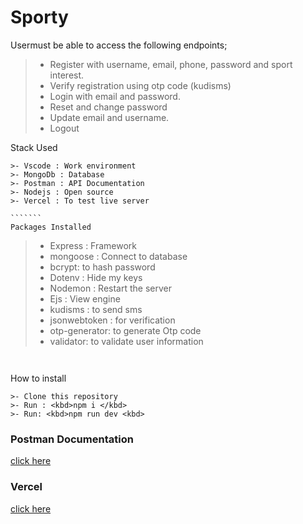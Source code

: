 # Sporty
Usermust be able to access the following endpoints;
>- Register with username, email, phone, password and sport interest.
>- Verify registration using otp code (kudisms)
>- Login with email and password.
>- Reset and change password
>- Update email and username.
>- Logout

Stack Used
```````````
>- Vscode : Work environment
>- MongoDb : Database
>- Postman : API Documentation
>- Nodejs : Open source
>- Vercel : To test live server

```````
Packages Installed
````````````
>- Express : Framework
>- mongoose : Connect to database
>- bcrypt: to hash password
>- Dotenv : Hide my keys
>- Nodemon : Restart the server
>- Ejs : View engine
>- kudisms : to send sms
>- jsonwebtoken : for verification
>- otp-generator: to generate Otp code
>- validator: to validate user information
`````````````


``````````````
How to install
``````````````
>- Clone this repository
>- Run : <kbd>npm i </kbd>
>- Run: <kbd>npm run dev <kbd>

````````````````````

### Postman Documentation
[click here](https://documenter.getpostman.com/view/22271662/2s8YYEQQkr)


### Vercel
[click here](https://sporty-ten.vercel.app/)




